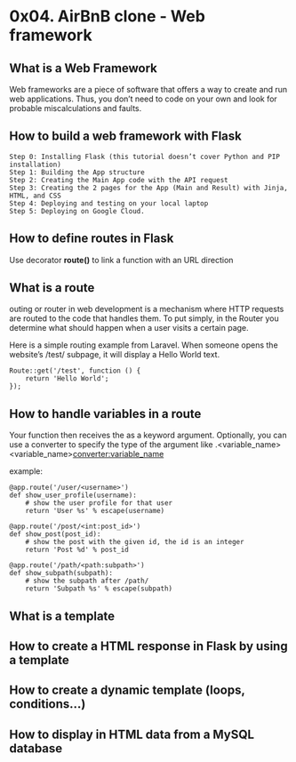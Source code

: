 # 0x04. AirBnB clone - Web framework

## What is a Web Framework

Web frameworks are a piece of software that offers a way to create and run web applications. Thus, you don’t need to code on your own and look for probable miscalculations and faults.

## How to build a web framework with Flask

    Step 0: Installing Flask (this tutorial doesn’t cover Python and PIP installation)
    Step 1: Building the App structure
    Step 2: Creating the Main App code with the API request
    Step 3: Creating the 2 pages for the App (Main and Result) with Jinja, HTML, and CSS
    Step 4: Deploying and testing on your local laptop
    Step 5: Deploying on Google Cloud.

## How to define routes in Flask

Use decorator **route()** to link a function with an URL direction

## What is a route

outing or router in web development is a mechanism where HTTP requests are routed to the code that handles them. To put simply, in the Router you determine what should happen when a user visits a certain page.

Here is a simple routing example from Laravel. When someone opens the website’s /test/ subpage, it will display a Hello World text.

```
Route::get('/test', function () { 
    return 'Hello World';
});
```

## How to handle variables in a route

Your function then receives the as a keyword argument. Optionally, you can use a converter to specify the type of the argument like .<variable_name><variable_name><converter:variable_name>

example:
```
@app.route('/user/<username>')
def show_user_profile(username):
    # show the user profile for that user
    return 'User %s' % escape(username)

@app.route('/post/<int:post_id>')
def show_post(post_id):
    # show the post with the given id, the id is an integer
    return 'Post %d' % post_id

@app.route('/path/<path:subpath>')
def show_subpath(subpath):
    # show the subpath after /path/
    return 'Subpath %s' % escape(subpath)
```

## What is a template
## How to create a HTML response in Flask by using a template
## How to create a dynamic template (loops, conditions…)
## How to display in HTML data from a MySQL database